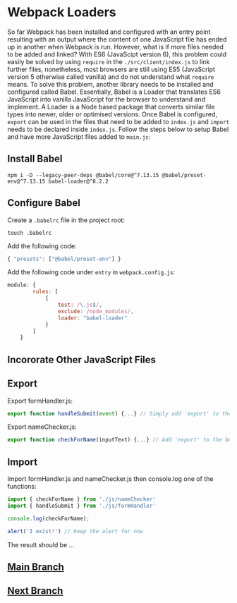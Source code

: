 # Webpack Loaders
So far Webpack has been installed and configured with an entry point resulting with an output where the content of one JavaScript file has ended up in another when Webpack is run. However, what is if more files needed to be added and linked? With ES6 (JavaScipt version 6), this problem could easily be solved by using `require` in the `./src/client/index.js` to link further files, nonetheless, most browsers are still using ES5 (JavaScript version 5 otherwise called vanilla) and do not understand what `require` means. To solve this problem, another library needs to be installed and configured called Babel. Essentially, Babel is a Loader that translates ES6 JavaScript into vanilla JavaScript for the browser to understand and implement. A Loader is a Node based package that converts similar file types into newer, older or optimised versions. Once Babel is configured, `export` can be used in the files that need to be added to `index.js` and `import` needs to be declared inside `index.js`. Follow the steps below to setup Babel and have more JavaScript files added to `main.js`:

## Install Babel
```
npm i -D --legacy-peer-deps @babel/core@^7.13.15 @babel/preset-env@^7.13.15 babel-loader@^8.2.2
```
## Configure Babel
Create a `.babelrc` file in the project root:
```
touch .babelrc
```
Add the following code:
```js
{ "presets": ["@babel/preset-env"] }
```
Add the following code under `entry` in `webpack.config.js`:
```js
module: {
        rules: [
            {
                test: /\.js$/,
                exclude: /node_modules/,
                loader: "babel-loader"
            }
        ]
    }
```

## Incororate Other JavaScript Files
## Export
Export formHandler.js:
```js
export function handleSubmit(event) {...} // Simply add 'export' to the beginning of the function
```
Export nameChecker.js:
```js
export function checkForName(inputText) {...} // Add 'export' to the beginning of the function
```

## Import
Import formHandler.js and nameChecker.js then console.log one of the functions:
```js
import { checkForName } from './js/nameChecker'
import { handleSubmit } from './js/formHandler'

console.log(checkForName);

alert('I exist!') // Keep the alert for now
```

The result should be ...

## [Main Branch](https://github.com/michihodges/webpack-basics)
## [Next Branch](https://github.com/michihodges/webpack-basics/tree/06-webpack-plugins)
